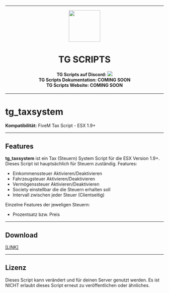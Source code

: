 <p align="center">
    <hr>
        <p align="center">
            <img src="https://cdn.discordapp.com/attachments/809523519632965664/1101964429643497573/TG_Logo.png" width="100" height="100"></img>
        </p>
    <h1 align="center">
    TG SCRIPTS
    </h1>
    <h4 align="center">
    <b>TG Scripts auf Discord: </b><a href="https://discord.gg/X2zxGxY6XY"><img src="https://discordapp.com/api/guilds/1101900001392721931/widget.png?style=shield"></img></a>
    <br/>
    <b>TG Scripts Dokumentation: </b>COMING SOON
    <br/>
    <b>TG Scripts Website: </b>COMING SOON
    </h4>
    <hr>
</p>

# tg_taxsystem
**Kompatibilität:** FiveM Tax Script - ESX 1.9+

<hr>

## Features
**tg_taxsystem** ist ein Tax (Steuern) System Script für die ESX Version 1.9+. Dieses Script ist hauptsächlich für Steuern zuständig.
Features:
- Einkommenssteuer Aktivieren/Deaktivieren
- Fahrzeugsteuer Aktivieren/Deaktivieren
- Vermögenssteuer Aktivieren/Deaktivieren
- Society einstellbar die die Steuern erhalten soll
- Intervall zwischen jeder Steuer (Clientseitig)

Einzelne Features der jeweligen Steuern:
- Prozentsatz bzw. Preis

<hr>

## Download
[[LINK]](https://github.com/LetsTiger/tg_taxsystem/archive/refs/tags/v1.2.zip)

<hr>

## Lizenz
Dieses Script kann verändert und für deinen Server genutzt werden. Es ist NICHT erlaubt dieses Script erneut zu veröffentlichen oder ähnliches.
